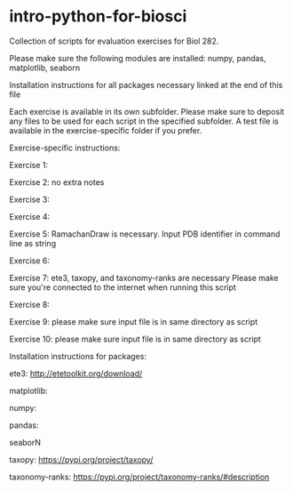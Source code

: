 # intro-python-for-biosci
Collection of scripts for evaluation exercises for Biol 282.

Please make sure the following modules are installed: numpy, pandas, matplotlib, seaborn

Installation instructions for all packages necessary linked at the end of this file 

Each exercise is available in its own subfolder. Please make sure to deposit any files to be used for each script in the specified subfolder. A test file is available in the exercise-specific folder if you prefer. 

Exercise-specific instructions:

Exercise 1: 

Exercise 2: no extra notes

Exercise 3:

Exercise 4:

Exercise 5: RamachanDraw is necessary. Input PDB identifier in command line as string 

Exercise 6:

Exercise 7: ete3, taxopy, and taxonomy-ranks are necessary
Please make sure you're connected to the internet when running this script

Exercise 8:

Exercise 9: please make sure input file is in same directory as script

Exercise 10: please make sure input file is in same directory as script

Installation instructions for packages:

ete3: http://etetoolkit.org/download/

matplotlib:

numpy:

pandas:

seaborN

taxopy: https://pypi.org/project/taxopy/

taxonomy-ranks: https://pypi.org/project/taxonomy-ranks/#description
